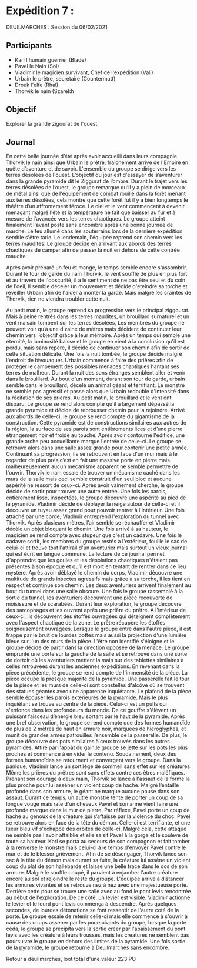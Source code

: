 # Expédition 7 :

DEUILMARCHES : Session du 06/02/2021

## Participants
- Karl l'humain guerrier (Blade)
- Pavel le Nain (Sol)
- Vladimir le magicien survivant, Chef de l'expédition (Vali)
- Urbain le prètre, secretaire (Countermatt)
- Drouk l'elfe (Rhal)
- Thorvik le nain (Szarekh

## Objectif
Explorer la grande zigourat de l'ouest
## Journal
En cette belle journée d’été après avoir accueilli dans leurs compagnie Thorvik le nain ainsi que Urbain le prêtre, fraîchement arrivé de l'Empire en quête d’aventure et de savoir. L'ensemble du groupe se dirige vers les terres désolées de l'ouest. L’objectif du jour est d'essayer de s’aventurer dans la grande pyramide dit le Ziggurat de l’ombre. Durant le trajet vers les terres désolées de l’ouest, le groupe remarque qu’il y a plein de morceaux de métal ainsi que de l'équipement de combat rouillé dans la forêt menant aux terres désolées, cela montre que cette forêt fut il y a bien longtemps le théâtre d’un affrontement féroce. Le ciel et le vent commencent à devenir menaçant malgré l'été et la température ne fait que baisser au fur et à mesure de l'avancée vers les terres chaotiques. Le groupe atteint finalement l'avant poste sans encombre après une bonne journée de marche. Le feu allumé dans les souterrains lors de la dernière expédition semble s'être tarie. Le lendemain, l'équipée reprend son chemin vers les terres maudites. Le groupe décide en arrivant aux abords des terres chaotiques de camper afin de passer la nuit en dehors de cette contrée maudite.

Après avoir préparé un feu et mangé, le temps semble encore s'assombrir. Durant le tour de garde du nain Thorvik, le vent souffle de plus en plus fort et au travers de l'obscurité, il a le sentiment de ne pas être seul et du coin de l'oeil, Il semble déceler un mouvement et décide d'éteindre sa torche et réveiller Urbain afin de l'aider à monter la garde. Mais malgré les craintes de Thorvik, rien ne viendra troubler cette nuit.

Au petit matin, le groupe reprend sa progression vers le principal ziggourat. Mais à peine rentrés dans les terres maudites, un brouillard surnaturel et un vent malsain tombent sur les terres désolées, Les membres du groupe ne peuvent voir qu’à une dizaine de mètres mais décident de continuer leur chemin vers l’objectif grâce à leur mémoire. Après un temps qui semble une éternité, la luminosité baisse et le groupe en vient à la conclusion qu'il est perdu, mais sans repère, il décide de continuer son chemin afin de sortir de cette situation délicate.
Une fois la nuit tombée, le groupe décide malgré l'endroit de bivouaquer. Urbain commence à faire des prières afin de protéger le campement des possibles menaces chaotiques hantant ses terres de malheur. Durant la nuit des sons étranges semblent aller et venir dans le brouillard. Au bout d'un moment, durant son tour de garde, urbain semble dans le brouillard, décelé un animal géant et terrifiant. Le monstre ne semble pas agressif et passe alors que Urbain redouble d'intensité dans la récitation de ses prières. Au petit matin, le brouillard et le vent ont disparu. Le groupe se rend alors compte qu'il a largement dépassé la grande pyramide et décide de rebrousser chemin pour la rejoindre.
Arrivé aux abords de celle-ci, le groupe se rend compte du gigantisme de la construction. Cette pyramide est de constructions similaires aux autres de la région, la surface de ses parois sont entièrements lices et d’une pierre étrangement noir et froide au touché. Après avoir contourné l'édifice, une grande arche peu accueillante marque l'entrée de celle-ci. Le groupe se retrouve alors dans une salle assez grande pour contenir une petite armée. Continuant sa progression, ils se retrouvent en face d'un mur mais à le regarder de plus près,c’est en fait une massive porte en pierre mais malheureusement aucun mécanisme apparent ne semble permettre de l'ouvrir. Thorvik le nain essaie de trouver un mécanisme caché dans les murs de la salle mais ceci semble construit d'un seul bloc et aucune aspérité ne ressort de ceux-ci.
Après avoir vainement cherché, le  groupe décide de sortir pour trouver une autre entrée. Une fois les parois, entièrement lisse, inspectées, le groupe découvre une aspérité au pied de la pyramide. Vladimir décide de déblayer la neige autour de celle-ci et il découvre un tuyau assez grand pour pouvoir rentrer à l'intérieur. Une fois attaché par une corde, Vladimir entreprend l'exploration du tunnel avec Thorvik.
Après plusieurs mètres, l’air semble se réchauffer et Vladimir décèle un objet bloquant le chemin. Une fois arrivé à sa hauteur, le magicien se rend compte avec stupeur que c'est un cadavre. Une fois le cadavre sortit, les membres du groupe restés à l'extérieur, fouille le sac de celui-ci et trouve tout l'attirail d'un aventurier mais surtout un vieux journal qui est écrit en langue commune. La lecture de ce journal permet d'apprendre que les goules et les désolations chaotiques n'étaient pas présentes à son époque et qu’il est mort en tentant de rentrer dans ce lieu mystère.
Après avoir déblayé le chemin du corps, Vladimir découvre une multitude de grands insectes agressifs mais grâce à sa torche, il les tient en respect et continue son chemin. 
Les deux aventuriers arrivent finalement au bout du tunnel dans une salle obscure. Une fois le groupe rassemblé à la sortie du tunnel, les aventuriers découvrent une pièce recouverte de moisissure et de scarabées. Durant leur exploration, le groupe découvre des sarcophages et les ouvrent après une prière du prêtre. A l'intérieur de ceux-ci, ils découvrent des étoffes ouvragées qui déteignent complètement avec l'aspect chaotique de la zone.
Le prêtre récupère les étoffes soigneusement ouvragées.
Lorsque le groupe entre dans l'autre pièce, il est frappé par le bruit de lourdes bottes mais aussi la projection d'une lumière bleue sur l'un des murs de la pièce. L'être non identifié s'éloigne et le groupe décide de partir dans la direction opposée de la menace. Le groupe emprunte une porte sur la gauche de la salle et se retrouve dans une sorte de dortoir où les aventuriers mettent la main sur des tablettes similaires à celles retrouvées durant les anciennes expéditions. 
En revenant dans la pièce précédente, le groupe se rend compte de l'immensité de la pièce. La pièce occupe la presque majorité de la pyramide. Une passerelle fait le tour de la pièce et les murs de celle-ci sont constellés d'alcôve où se trouvent des statues géantes avec une apparence inquiétante. Le plafond de la pièce semble épouser les parois extérieures de la pyramide. Mais le plus inquiétant se trouve au centre de la pièce. Celui-ci est un puits qui s'enfonce dans les profondeurs du monde. De ce gouffre s'élèvent un puissant faisceau d’énergie bleu sortant par le haut de la pyramide. Après une bref observation, le groupe se rend compte que des formes humanoïde de plus de 2 mètres de haut en armure noir, marquées de hieroglyphes, et munit de grandes armes patrouilles l’ensemble de la passerelle. De plus, le groupe découvre des pots similaires à ceux trouvés dans les autres pyramides. Attiré par l'appât du gain,le groupe se jette sur les pots les plus proches et commence à en vider le contenu. Soudainement, deux des formes humanoïdes se retournent et convergent vers le groupe. Dans la panique, Vladimir lance un sortilège de sommeil sans effet sur les créatures. Même les prières du prêtres sont sans effets contre ces êtres maléfiques. Prenant son courage à deux main, Thorvik se lance à l'assaut de la forme la plus proche pour lui asséner un violent coup de hache. Malgré l’entaille profonde dans son armure, le géant ne marque aucune pause dans son assaut. Durant ce temps, un autre monstre tente de porter un coup de sa longue vouge mais rate d'un cheveux Pavel et son arme vient faire une profonde marque dans le mur de pierre. Par réflexe, Pavel porte un coup de hache au genoux de la créature qui s’affaisse par la violence du choc. Pavel se retrouve alors en face de la tête du démon. Celle-ci est terrifiante, et une lueur bleu vif s'échappe des orbites de celle-ci. Malgré cela, cette attaque ne semble pas l'avoir affaiblie et elle saisit Pavel à la gorge et le soulève de toute sa hauteur. Karl se porta au secours de son compagnon et fait tomber à la renverse le monstre mais celui-ci à le temps d'envoyer Pavel contre le mur et de le blesser grièvement. Afin de se désengager, Thorvik lance son sac à la tête du démon mais durant sa fuite, la créature lui assène un violent coup du plat de son hallebarde et laisse une belle trace dans le dos de son armure. Malgré le souffle coupé, il parvient à enjamber l'autre créature encore au sol et rejoindre le reste du groupe. 
L'équipée arrive à distancer les armures vivantes et se retrouve nez à nez avec une majestueuse porte. Derrière cette pour se trouve une salle avec au fond le pont levis rencontrée au début de l'exploration. De ce côté, un levier est visible. Vladimir actionne le levier et le lourd pont levis commença à descendre. Après quelques secondes, de lourdes détonations se font ressentir de l'autre coté de la porte. Le groupe essaie de retenir celle-ci mais elle commence à s'ouvrir à cause des coups assener par les poursuivants du groupe, lorsque la porte céda, le groupe se précipita vers la sortie créer par l'abaissement du pont levis avec les créature à leurs trousses, mais les créatures ne semblent pas poursuivre le groupe en dehors des limites de la pyramide. Une fois sortie de la pyramide, le groupe retourne à Deuilmarches sans encombre.




Retour a deuilmarches, loot total d'une valeur 223 PO